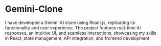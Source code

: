 # Gemini-Clone
I have developed a Gemini AI clone using React.js, replicating its functionality and user experience. The project features real-time AI responses, an intuitive UI, and seamless interactions, showcasing my skills in React, state management, API integration, and frontend development.
